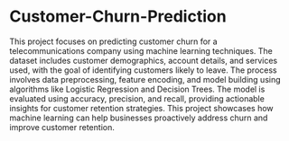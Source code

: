 # Customer-Churn-Prediction

This project focuses on predicting customer churn for a telecommunications company using machine learning techniques. The dataset includes customer demographics, account details, and services used, with the goal of identifying customers likely to leave. The process involves data preprocessing, feature encoding, and model building using algorithms like Logistic Regression and Decision Trees. The model is evaluated using accuracy, precision, and recall, providing actionable insights for customer retention strategies. This project showcases how machine learning can help businesses proactively address churn and improve customer retention.
